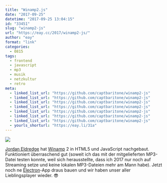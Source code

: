 ```yaml
---
title: "Winamp2.js"
date: "2017-09-25"
datetime: "2017-09-25 13:04:15"
id: "33451"
slug: "winamp2-js"
url: "https://eay.cc/2017/winamp2-js/"
author: "eay"
format: "link"
categories:
  - 0815
tags:
  - frontend
  - javascript
  - mp3
  - musik
  - netzkultur
  - retro
meta:
  - linked_list_url: "https://github.com/captbaritone/winamp2-js"
  - linked_list_url: "https://github.com/captbaritone/winamp2-js"
  - linked_list_url: "https://github.com/captbaritone/winamp2-js"
  - linked_list_url: "https://github.com/captbaritone/winamp2-js"
  - linked_list_url: "https://github.com/captbaritone/winamp2-js"
  - linked_list_url: "https://github.com/captbaritone/winamp2-js"
  - linked_list_url: "https://github.com/captbaritone/winamp2-js"
  - yourls_shorturl: "https://eay.li/31a"
---
```


![](https://eay.cc/uploads/2017/winamp2js.gif)

[Jordan Eldredge](https://twitter.com/captbaritone) hat [Winamp](https://en.wikipedia.org/wiki/Winamp) 2 in HTML5 und JavaScript nachgebaut. Funktioniert überraschend gut (soweit ich das mit der mitgelieferten MP3-Datei testen konnte, weil sich herausstellte, dass ich 2017 nur noch auf Streaming setze und keine lokalen MP3-Dateien mehr am Mann habe). Jetzt noch ne [Electron](https://electron.atom.io/)\-App draus bauen und wir haben unser aller Lieblingsplayer wieder. 😎
